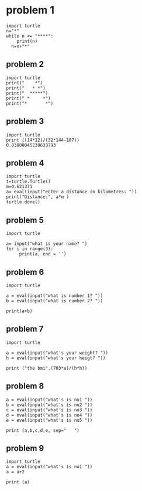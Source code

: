 # problem 1
```
import turtle
n="*"
while n <= "****":
	print(n)
  n=n+"*"
```
## problem 2
```
import turtle
print("    *")
print("   * *")
print("  *****")
print(" *     *")
print("*       *")
```
## problem 3
```
import turtle
print ((14*12)/(32*144-187))
0.03800045238633793
```
## problem 4
```
import turtle
t=turtle.Turtle()
m=0.621371
a= eval(input("enter a distance in kilometres: "))
print("Distance:", a*m )
turtle.done()
```
## problem 5
```
import turtle

a= input("what is your name? ")
for i in range(3):
     print(a, end = '')
```
## problem 6
```
import turtle

a = eval(input("what is number 1? "))
b = eval(input("what is number 2? "))

print(a+b)
```

## problem 7
```
import turtle

a = eval(input("what's your weight? "))
h = eval(input("what's your heigt? "))

print ("the bmi",(703*a)/(h*h))
```

## problem 8
```
a = eval(input("what's is no1 "))
b = eval(input("what's is no2 "))
c = eval(input("what's is no3 "))
d = eval(input("what's is no4 "))
e = eval(input("what's is no5 "))

print (a,b,c,d,e, sep="   ")
```
## problem 9
```
import turtle
a = eval(input("what's is no1 "))
a = a+2

print (a)
```
